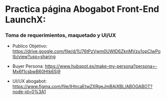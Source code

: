 # Practica página Abogabot Front-End LaunchX:

### Toma de requerimientos, maquetado y UI/UX

* Publico Objetivo: https://drive.google.com/file/d/1U76tPzVwm0UWID6ZknMVzu1opCIwPotb/view?usp=sharing

* Buyer Persona: https://www.hubspot.es/make-my-persona?persona=-Mx6f1csbwB60Htk6Sj9

* UI/UX abogabot: https://www.figma.com/file/lHtrcaEtwZXRgeJmBAjXBL/ABOGABOT?node-id=0%3A1
